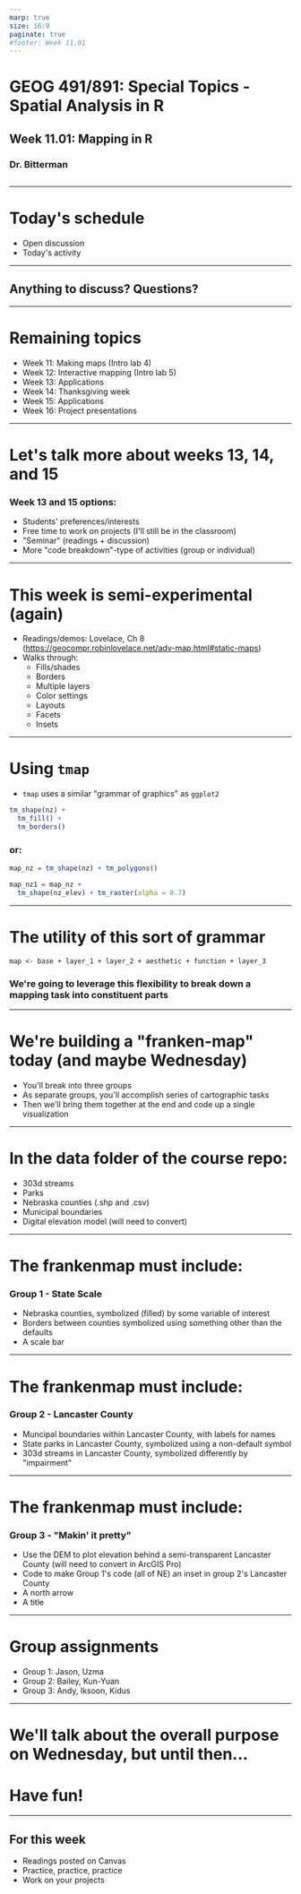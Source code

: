 ```yaml
---
marp: true
size: 16:9 
paginate: true
#footer: Week 11.01
---
```


# GEOG 491/891: Special Topics - Spatial Analysis in R

## 

## Week 11.01: Mapping in R

### Dr. Bitterman

## 

---

# Today's schedule

- Open discussion
- Today's activity

---

## Anything to discuss? Questions?


---

# Remaining topics

- Week 11: Making maps (Intro lab 4)
- Week 12: Interactive mapping (Intro lab 5)
- Week 13: Applications
- Week 14: Thanksgiving week
- Week 15: Applications
- Week 16: Project presentations

---

# Let's talk more about weeks 13, 14, and 15

### Week 13 and 15 options:

- Students' preferences/interests
- Free time to work on projects (I'll still be in the classroom)
- "Seminar" (readings + discussion)
- More "code breakdown"-type of activities (group or individual)

---

# This week is semi-experimental (again)

- Readings/demos: Lovelace, Ch 8 (https://geocompr.robinlovelace.net/adv-map.html#static-maps)
- Walks through:
  - Fills/shades
  - Borders
  - Multiple layers
  - Color settings
  - Layouts
  - Facets
  - Insets

---

# Using ```tmap```

- `tmap` uses a similar "grammar of graphics" as `ggplot2`

```r
tm_shape(nz) +
  tm_fill() +
  tm_borders() 
```

### or:

```r
map_nz = tm_shape(nz) + tm_polygons()

map_nz1 = map_nz +
  tm_shape(nz_elev) + tm_raster(alpha = 0.7)
```

---

# The utility of this sort of grammar

```
map <- base + layer_1 + layer_2 + aesthetic + function + layer_3
```

### We're going to leverage this flexibility to break down a mapping task into constituent parts

---

# We're building a "franken-map" today (and maybe Wednesday)

- You'll break into three groups
- As separate groups, you'll accomplish series of cartographic tasks
- Then we'll bring them together at the end and code up a single visualization

---

# In the data folder of the course repo:

- 303d streams
- Parks
- Nebraska counties (.shp and .csv)
- Municipal boundaries
- Digital elevation model (will need to convert)

---
# The frankenmap must include:

### Group 1 - State Scale
- Nebraska counties, symbolized (filled) by some variable of interest
- Borders between counties symbolized using something other than the defaults
- A scale bar

---
# The frankenmap must include:

### Group 2 - Lancaster County
- Muncipal boundaries within Lancaster County, with labels for names
- State parks in Lancaster County, symbolized using a non-default symbol
- 303d streams in Lancaster County, symbolized differently by "impairment"

---

# The frankenmap must include:

### Group 3 - "Makin' it pretty"
- Use the DEM to plot elevation behind a semi-transparent Lancaster County (will need to convert in ArcGIS Pro)
- Code to make Group 1's code (all of NE) an inset in group 2's Lancaster County
- A north arrow
- A title

---

# Group assignments

- Group 1: Jason, Uzma
- Group 2: Bailey, Kun-Yuan
- Group 3: Andy, Iksoon, Kidus

---

# We'll talk about the overall purpose on Wednesday, but until then...

# Have fun!

---

## For this week

- Readings posted on Canvas
- Practice, practice, practice
- Work on your projects

